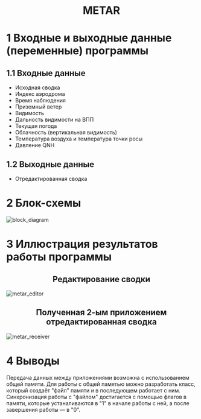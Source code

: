 <h1 align="center">METAR</h1>

# 1 Входные и выходные данные (переменные) программы

## 1.1 Входные данные

* Исходная сводка
* Индекс аэродрома 
* Время наблюдения 
* Приземный ветер 
* Видимость
* Дальность видимости на ВПП
* Текущая погода
* Облачность (вертикальная видимость)
* Температура воздуха и температура точки росы
* Давление QNH

## 1.2 Выходные данные

* Отредактированная сводка

# 2 Блок-схемы

![block_diagram](https://user-images.githubusercontent.com/74370361/230184802-d9daa643-4c88-480c-a7a8-72de70eb4f7a.jpg)

# 3 Иллюстрация результатов работы программы

<h2 align="center">Редактирование сводки</h2>

![metar_editor](https://user-images.githubusercontent.com/74370361/229353396-d7f6eb51-f9f3-48c6-9c25-8a0aea34dd6f.png)

<h2 align="center">Полученная 2-ым приложением отредактированная сводка</h2>

![metar_receiver](https://user-images.githubusercontent.com/74370361/229353414-5fb725a4-175d-46d7-8dae-378bcc56c28f.png)

# 4 Выводы

Передача данных между приложениями возможна с использованием общей памяти. Для работы с общей памятью можно разработать класс, который создаёт "файл" памяти и в последующем работает с ним. Синхронизация работы с "файлом" достигается с помощью флагов в памяти, которые устаналиваются в "1" в начале работы с ней, а после завершения работы — в "0".
